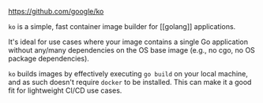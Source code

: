 https://github.com/google/ko

`ko` is a simple, fast container image builder for [[golang]] applications.

It's ideal for use cases where your image contains a single Go application without any/many dependencies on the OS base image (e.g., no cgo, no OS package dependencies).

`ko` builds images by effectively executing `go build` on your local machine, and as such doesn't require `docker` to be installed. This can make it a good fit for lightweight CI/CD use cases.